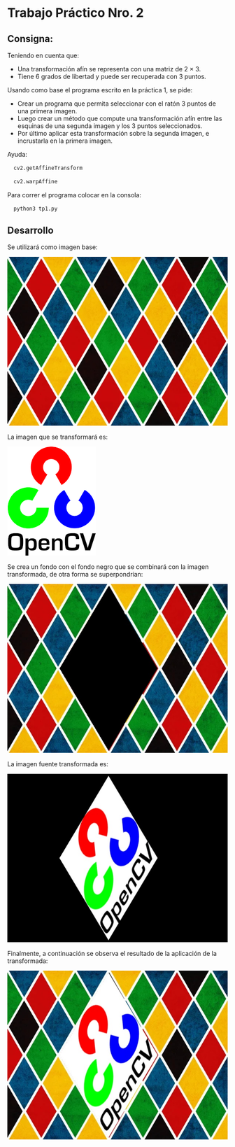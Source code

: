 # Trabajo Práctico Nro. 2

## Consigna: 
Teniendo en cuenta que:
- Una transformación afín se representa con una matriz de 2 × 3.
- Tiene 6 grados de libertad y puede ser recuperada con 3 puntos.

Usando como base el programa escrito en la práctica 1, se pide: 

- Crear un programa que permita seleccionar con el ratón 3 puntos de una primera imagen.
- Luego crear un método que compute una transformación afín entre las esquinas de
una segunda imagen y los 3 puntos seleccionados.
- Por último aplicar esta transformación sobre la segunda imagen, e incrustarla en la
primera imagen.

Ayuda: 

```sh
  cv2.getAffineTransform
  ```
```sh
  cv2.warpAffine
  ```

Para correr el programa colocar en la consola:
```sh
  python3 tp1.py
  ```

## Desarrollo

Se utilizará como imagen base:

![Imagen destino](images\DestinoDST.jpg)

La imagen que se transformará es: 

![Imagen fuente](images\FuenteSRC.png)

Se crea un fondo con el fondo negro que se combinará con la imagen transformada, de otra forma se superpondrían: 

![Imagen fuente](images\back.jpg)

La imagen fuente transformada es: 

![Imagen fuente](images\front.jpg)

Finalmente, a continuación se observa el resultado de la aplicación de la transformada: 

![Resultado](images\resultado_tp2.jpg)


